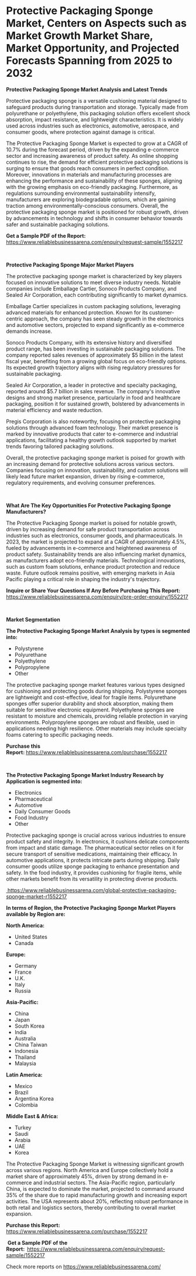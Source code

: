 <p><h1>Protective Packaging Sponge Market, Centers on Aspects such as Market Growth Market Share, Market Opportunity, and Projected Forecasts Spanning from 2025 to 2032</h1></p><p><strong>Protective Packaging Sponge Market Analysis and Latest Trends</strong></p>
<p><p>Protective packaging sponge is a versatile cushioning material designed to safeguard products during transportation and storage. Typically made from polyurethane or polyethylene, this packaging solution offers excellent shock absorption, impact resistance, and lightweight characteristics. It is widely used across industries such as electronics, automotive, aerospace, and consumer goods, where protection against damage is critical.</p><p>The Protective Packaging Sponge Market is expected to grow at a CAGR of 10.7% during the forecast period, driven by the expanding e-commerce sector and increasing awareness of product safety. As online shopping continues to rise, the demand for efficient protective packaging solutions is surging to ensure that goods reach consumers in perfect condition. Moreover, innovations in materials and manufacturing processes are enhancing the performance and sustainability of these sponges, aligning with the growing emphasis on eco-friendly packaging. Furthermore, as regulations surrounding environmental sustainability intensify, manufacturers are exploring biodegradable options, which are gaining traction among environmentally-conscious consumers. Overall, the protective packaging sponge market is positioned for robust growth, driven by advancements in technology and shifts in consumer behavior towards safer and sustainable packaging solutions.</p></p>
<p><strong>Get a Sample PDF of the Report:&nbsp;</strong> <a href="https://www.reliablebusinessarena.com/enquiry/request-sample/1552217?utm_campaign=2987&utm_medium=2&utm_source=Github&utm_content=ia&utm_term=02042025&utm_id=protective-packaging-sponge">https://www.reliablebusinessarena.com/enquiry/request-sample/1552217</a></p>
<p>&nbsp;</p>
<p><strong>Protective Packaging Sponge Major Market Players</strong></p>
<p><p>The protective packaging sponge market is characterized by key players focused on innovative solutions to meet diverse industry needs. Notable companies include Emballage Cartier, Sonoco Products Company, and Sealed Air Corporation, each contributing significantly to market dynamics.</p><p>Emballage Cartier specializes in custom packaging solutions, leveraging advanced materials for enhanced protection. Known for its customer-centric approach, the company has seen steady growth in the electronics and automotive sectors, projected to expand significantly as e-commerce demands increase.</p><p>Sonoco Products Company, with its extensive history and diversified product range, has been investing in sustainable packaging solutions. The company reported sales revenues of approximately $5 billion in the latest fiscal year, benefiting from a growing global focus on eco-friendly options. Its expected growth trajectory aligns with rising regulatory pressures for sustainable packaging.</p><p>Sealed Air Corporation, a leader in protective and specialty packaging, reported around $5.7 billion in sales revenue. The company's innovative designs and strong market presence, particularly in food and healthcare packaging, position it for sustained growth, bolstered by advancements in material efficiency and waste reduction.</p><p>Pregis Corporation is also noteworthy, focusing on protective packaging solutions through advanced foam technology. Their market presence is marked by innovative products that cater to e-commerce and industrial applications, facilitating a healthy growth outlook supported by market trends favoring tailored packaging solutions.</p><p>Overall, the protective packaging sponge market is poised for growth with an increasing demand for protective solutions across various sectors. Companies focusing on innovation, sustainability, and custom solutions will likely lead future market expansion, driven by rising e-commerce, regulatory requirements, and evolving consumer preferences.</p></p>
<p>&nbsp;</p>
<p><strong>What Are The Key Opportunities For Protective Packaging Sponge Manufacturers?</strong></p>
<p><p>The Protective Packaging Sponge market is poised for notable growth, driven by increasing demand for safe product transportation across industries such as electronics, consumer goods, and pharmaceuticals. In 2023, the market is projected to expand at a CAGR of approximately 4.5%, fueled by advancements in e-commerce and heightened awareness of product safety. Sustainability trends are also influencing market dynamics, as manufacturers adopt eco-friendly materials. Technological innovations, such as custom foam solutions, enhance product protection and reduce waste. Future outlook remains positive, with emerging markets in Asia Pacific playing a critical role in shaping the industry's trajectory.</p></p>
<p><strong>Inquire or Share Your Questions If Any Before Purchasing This Report:</strong> <a href="https://www.reliablebusinessarena.com/enquiry/pre-order-enquiry/1552217?utm_campaign=2987&utm_medium=2&utm_source=Github&utm_content=ia&utm_term=02042025&utm_id=protective-packaging-sponge">https://www.reliablebusinessarena.com/enquiry/pre-order-enquiry/1552217</a></p>
<p>&nbsp;</p>
<p><strong>Market Segmentation</strong></p>
<p><strong>The Protective Packaging Sponge Market Analysis by types is segmented into:</strong></p>
<p><ul><li>Polystyrene</li><li>Polyurethane</li><li>Polyethylene</li><li>Polypropylene</li><li>Other</li></ul></p>
<p><p>The protective packaging sponge market features various types designed for cushioning and protecting goods during shipping. Polystyrene sponges are lightweight and cost-effective, ideal for fragile items. Polyurethane sponges offer superior durability and shock absorption, making them suitable for sensitive electronic equipment. Polyethylene sponges are resistant to moisture and chemicals, providing reliable protection in varying environments. Polypropylene sponges are robust and flexible, used in applications needing high resilience. Other materials may include specialty foams catering to specific packaging needs.</p></p>
<p><strong>Purchase this Report:&nbsp;</strong><a href="https://www.reliablebusinessarena.com/purchase/1552217?utm_campaign=2987&utm_medium=2&utm_source=Github&utm_content=ia&utm_term=02042025&utm_id=protective-packaging-sponge">https://www.reliablebusinessarena.com/purchase/1552217</a></p>
<p>&nbsp;</p>
<p><strong>The Protective Packaging Sponge Market Industry Research by Application is segmented into:</strong></p>
<p><ul><li>Electronics</li><li>Pharmaceutical</li><li>Automotive</li><li>Daily Consumer Goods</li><li>Food Industry</li><li>Other</li></ul></p>
<p><p>Protective packaging sponge is crucial across various industries to ensure product safety and integrity. In electronics, it cushions delicate components from impact and static damage. The pharmaceutical sector relies on it for secure transport of sensitive medications, maintaining their efficacy. In automotive applications, it protects intricate parts during shipping. Daily consumer goods utilize sponge packaging to enhance presentation and safety. In the food industry, it provides cushioning for fragile items, while other markets benefit from its versatility in protecting diverse products.</p></p>
<p><a href="https://www.reliablebusinessarena.com/global-protective-packaging-sponge-market-r1552217?utm_campaign=2987&utm_medium=2&utm_source=Github&utm_content=ia&utm_term=02042025&utm_id=protective-packaging-sponge">&nbsp;https://www.reliablebusinessarena.com/global-protective-packaging-sponge-market-r1552217</a></p>
<p><strong>In terms of Region, the Protective Packaging Sponge Market Players available by Region are:</strong></p>
<p>
    <p> <strong> North America: </strong>
        <ul>
            <li>United States</li>
            <li>Canada</li>
        </ul>
        </p> 
    <p> <strong> Europe: </strong>
        <ul>
            <li>Germany</li>
            <li>France</li>
            <li>U.K.</li>
            <li>Italy</li>
            <li>Russia</li>
        </ul>
        </p> 
    <p> <strong> Asia-Pacific: </strong>
        <ul>
            <li>China</li>
            <li>Japan</li>
            <li>South Korea</li>
            <li>India</li>
            <li>Australia</li>
            <li>China Taiwan</li>
            <li>Indonesia</li>
            <li>Thailand</li>
            <li>Malaysia</li>
        </ul>
        </p> 
    <p> <strong> Latin America: </strong>
        <ul>
            <li>Mexico</li>
            <li>Brazil</li>
            <li>Argentina Korea</li>
            <li>Colombia</li>
        </ul>
        </p> 
    <p> <strong> Middle East & Africa: </strong>
        <ul>
            <li>Turkey</li>
            <li>Saudi</li>
            <li>Arabia</li>
            <li>UAE</li>
            <li>Korea</li>
        </ul>
    </p>
    </p>
<p><p>The Protective Packaging Sponge Market is witnessing significant growth across various regions. North America and Europe collectively hold a market share of approximately 45%, driven by strong demand in e-commerce and industrial sectors. The Asia-Pacific region, particularly China, is expected to dominate the market, projected to command around 35% of the share due to rapid manufacturing growth and increasing export activities. The USA represents about 20%, reflecting robust performance in both retail and logistics sectors, thereby contributing to overall market expansion.</p></p>
<p><strong>Purchase this Report: </strong><a href="https://www.reliablebusinessarena.com/purchase/1552217?utm_campaign=2987&utm_medium=2&utm_source=Github&utm_content=ia&utm_term=02042025&utm_id=protective-packaging-sponge">https://www.reliablebusinessarena.com/purchase/1552217</a></p>
<p>&nbsp;<strong>Get a Sample PDF of the Report:&nbsp;&nbsp;</strong><a href="https://www.reliablebusinessarena.com/enquiry/request-sample/1552217?utm_campaign=2987&utm_medium=2&utm_source=Github&utm_content=ia&utm_term=02042025&utm_id=protective-packaging-sponge">https://www.reliablebusinessarena.com/enquiry/request-sample/1552217</a></p>
<p><strong></strong></p>
<p>Check more reports on <a href="https://www.reliablebusinessarena.com/?utm_campaign=2987&utm_medium=2&utm_source=Github&utm_content=ia&utm_term=02042025&utm_id=protective-packaging-sponge">https://www.reliablebusinessarena.com/</a></p>